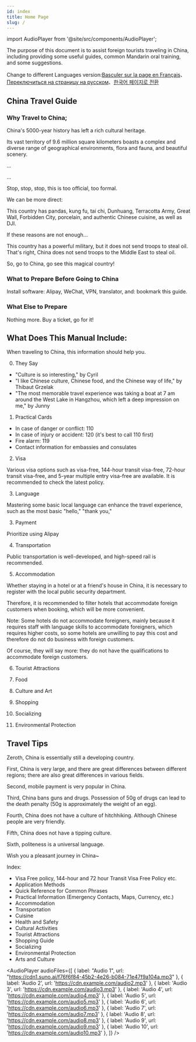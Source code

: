 ```yaml
---
id: index
title: Home Page
slug: /
---
```


import AudioPlayer from '@site/src/components/AudioPlayer';


The purpose of this document is to assist foreign tourists traveling in China, including providing some useful guides, common Mandarin oral training, and some suggestions.


Change to different Languages version:[Basculer sur la page en Français](https://guide.tripinchina.help/fr)、[Переключиться на страницу на русском](https://guide.tripinchina.help/ru)、[한국어 페이지로 전환](https://guide.tripinchina.help/ko)

## China Travel Guide

### Why Travel to China;

China's 5000-year history has left a rich cultural heritage.

Its vast territory of 9.6 million square kilometers boasts a complex and diverse range of geographical environments, flora and fauna, and beautiful scenery.

...

...

Stop, stop, stop, this is too official, too formal.

We can be more direct:

This country has pandas, kung fu, tai chi, Dunhuang, Terracotta Army, Great Wall, Forbidden City, porcelain, and authentic Chinese cuisine, as well as DJI.

If these reasons are not enough...

This country has a powerful military, but it does not send troops to steal oil. That's right, China does not send troops to the Middle East to steal oil.

So, go to China, go see this magical country!

### What to Prepare Before Going to China

Install software: Alipay, WeChat, VPN, translator, and: bookmark this guide.

### What Else to Prepare

Nothing more. Buy a ticket, go for it!

## What Does This Manual Include:

When traveling to China, this information should help you.

0. They Say

- "Culture is so interesting," by Cyril
- "I like Chinese culture, Chinese food, and the Chinese way of life," by Thibaut Grzelak
- "The most memorable travel experience was taking a boat at 7 am around the West Lake in Hangzhou, which left a deep impression on me," by Junny

1. Practical Cards

- In case of danger or conflict: 110
- In case of injury or accident: 120 (it's best to call 110 first)
- Fire alarm: 119
- Contact information for embassies and consulates

2. Visa

Various visa options such as visa-free, 144-hour transit visa-free, 72-hour transit visa-free, and 5-year multiple entry visa-free are available. It is recommended to check the latest policy.

3. Language

Mastering some basic local language can enhance the travel experience, such as the most basic "hello," "thank you,"

3. Payment

Prioritize using Alipay

4. Transportation

Public transportation is well-developed, and high-speed rail is recommended.

5. Accommodation

Whether staying in a hotel or at a friend's house in China, it is necessary to register with the local public security department.

Therefore, it is recommended to filter hotels that accommodate foreign customers when booking, which will be more convenient.

Note: Some hotels do not accommodate foreigners, mainly because it requires staff with language skills to accommodate foreigners, which requires higher costs, so some hotels are unwilling to pay this cost and therefore do not do business with foreign customers.

Of course, they will say more: they do not have the qualifications to accommodate foreign customers.

6. Tourist Attractions

7. Food

8. Culture and Art

9. Shopping

10. Socializing

11. Environmental Protection

## Travel Tips

Zeroth, China is essentially still a developing country.

First, China is very large, and there are great differences between different regions; there are also great differences in various fields.

Second, mobile payment is very popular in China.

Third, China bans guns and drugs. Possession of 50g of drugs can lead to the death penalty (50g is approximately the weight of an egg).

Fourth, China does not have a culture of hitchhiking. Although Chinese people are very friendly.

Fifth, China does not have a tipping culture.

Sixth, politeness is a universal language.

Wish you a pleasant journey in China~




Index:

- Visa Free policy, 144-hour and 72 hour Transit Visa Free Policy etc.
- Application Methods
- Quick Reference for Common Phrases
- Practical Information (Emergency Contacts, Maps, Currency, etc.)
- Accommodation
- Transportation
- Cuisine
- Health and Safety
- Cultural Activities
- Tourist Attractions
- Shopping Guide
- Socializing
- Environmental Protection
- Arts and Culture




<AudioPlayer
  audioFiles={[
    { label: "Audio 1", url: "https://cdn1.suno.ai/f76f6f84-45b2-4e26-b084-71e47f9a104a.mp3" },
    { label: 'Audio 2', url: 'https://cdn.example.com/audio2.mp3' },
    { label: 'Audio 3', url: 'https://cdn.example.com/audio3.mp3' },
    { label: 'Audio 4', url: 'https://cdn.example.com/audio4.mp3' },
    { label: 'Audio 5', url: 'https://cdn.example.com/audio5.mp3' },
    { label: 'Audio 6', url: 'https://cdn.example.com/audio6.mp3' },
    { label: 'Audio 7', url: 'https://cdn.example.com/audio7.mp3' },
    { label: 'Audio 8', url: 'https://cdn.example.com/audio8.mp3' },
    { label: 'Audio 9', url: 'https://cdn.example.com/audio9.mp3' },
    { label: 'Audio 10', url: 'https://cdn.example.com/audio10.mp3' },
  ]}
/>

